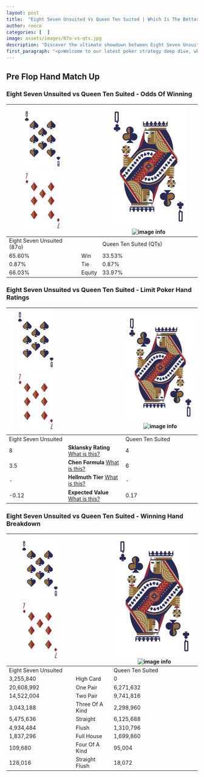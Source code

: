 ```yaml
---
layout: post
title:  "Eight Seven Unsuited Vs Queen Ten Suited | Which Is The Better Hand In Poker? A Complete Guide"
author: reece
categories: [  ]
image: assets/images/87o-vs-qts.jpg
description: "Discover the ultimate showdown between Eight Seven Unsuited and Queen Ten Suited in poker! Uncover the odds, strategies, and scenarios where one hand triumphs over the other. Get ready to up your poker game with this thrilling analysis."
first_paragraph: "<p>Welcome to our latest poker strategy deep dive, where we're pitting two distinct hands against each other in a high-stakes showdown: Eight Seven Unsuited vs Queen Ten Suited.</p><p>In the dynamic world of poker, every decision counts, and knowing which hand holds the upper hand is key to your success at the table.</p><p>In this article, we'll dissect these two hands, explore the scenarios where one dominates the other, and equip you with the knowledge to make strategic choices that can tip the odds in your favor.</p><p>Get ready to unravel the intriguing dynamics of these poker hands and elevate your game to new heights.</p>"
---
```




[comment]: # (sp0)

## Pre Flop Hand Match Up

<div class="table hand-ratings" markdown="1"> 



### Eight Seven Unsuited vs Queen Ten Suited - Odds Of Winning


    
| ![image info](assets/images/hand1/8.png) ![image info](assets/images/hand1/7o.png) |  | ![image info](assets/images/hand2/Q.png) ![image info](assets/images/hand2/Ts.png) |
| -------- | -------- | -------- |
| Eight Seven Unsuited (87o) |  | Queen Ten Suited (QTs) |
| 65.60% | Win | 33.53% |
| 0.87% | Tie | 0.87% |
| 66.03% | Equity | 33.97% |




[comment]: # (sp1)



### Eight Seven Unsuited vs Queen Ten Suited - Limit Poker Hand Ratings


    
| ![image info](assets/images/hand1/8.png) ![image info](assets/images/hand1/7o.png) |  | ![image info](assets/images/hand2/Q.png) ![image info](assets/images/hand2/Ts.png) |
| -------- | -------- | -------- |
| Eight Seven Unsuited |  | Queen Ten Suited |
| 8 | **Sklansky Rating** [What is this?](/sklansky-rating-explained) | 4 |
| 3.5 | **Chen Formula** [What is this?](/chen-formula-explained) | 6 |
| - | **Hellmuth Tier** [What is this?](/Hellmuth-tier-explained) | - |
| -0.12 | **Expected Value** [What is this?](/expected-value-explained) | 0.17 |




[comment]: # (sp2)



### Eight Seven Unsuited vs Queen Ten Suited - Winning Hand Breakdown


    
| ![image info](assets/images/hand1/8.png) ![image info](assets/images/hand1/7o.png) |  | ![image info](assets/images/hand2/Q.png) ![image info](assets/images/hand2/Ts.png) |
| -------- | -------- | -------- |
| Eight Seven Unsuited |  | Queen Ten Suited |
| 3,255,840 | High Card | 0 |
| 20,608,992 | One Pair | 6,271,632 |
| 14,522,004 | Two Pair | 9,741,816 |
| 3,043,188 | Three Of A Kind | 2,298,960 |
| 5,475,636 | Straight | 6,125,688 |
| 4,934,484 | Flush | 1,310,796 |
| 1,837,296 | Full House | 1,699,860 |
| 109,680 | Four Of A Kind | 95,004 |
| 128,016 | Straight Flush | 18,072 |




[comment]: # (sp3)



</div>

[comment]: # (sp4)



[comment]: # (sp5)

